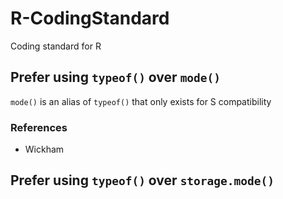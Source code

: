 # R-CodingStandard

Coding standard for R

## Prefer using `typeof()` over `mode()`

`mode()` is an alias of `typeof()` that only exists for S compatibility  

### References
 * Wickham

## Prefer using `typeof()` over `storage.mode()`


